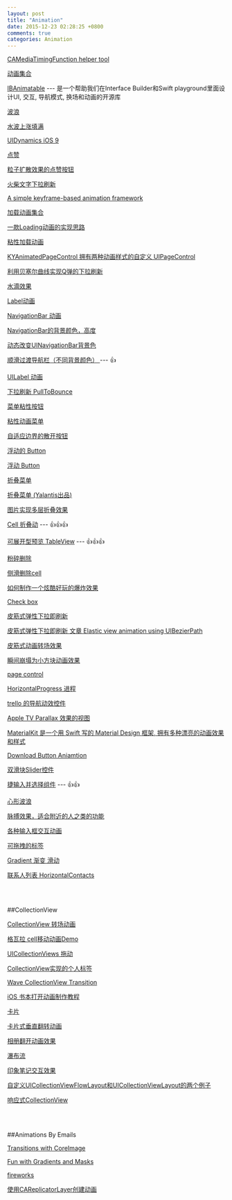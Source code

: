 ```yaml
---
layout: post
title: "Animation"
date: 2015-12-23 02:28:25 +0800
comments: true
categories: Animation
---
```


[ CAMediaTimingFunction helper tool ](https://github.com/keefo/CATweaker)

[ 动画集合 ](https://github.com/cjwirth/awesome-ios-ui)

[IBAnimatable](https://github.com/JakeLin/IBAnimatable/blob/master/Documentation/README.zh.md) --- 是一个帮助我们在Interface Builder和Swift playground里面设计UI, 交互, 导航模式, 换场和动画的开源库

[ 波浪 ](https://github.com/antiguab/BAFluidView)

[ 水波上涨填满 ](https://github.com/poolqf/FillableLoaders)

[ UIDynamics iOS 9 ](https://github.com/FancyPixel/BallSwift)

[ 点赞 ](https://github.com/okmr-d/DOFavoriteButton)

[粒子扩散效果的点赞按钮](https://github.com/dgytdhy/DGThumbUpButton)

[火柴文字下拉刷新](https://github.com/Fnoz/FNMatchPull)

[ A simple keyframe-based animation framework ](https://github.com/IFTTT/RazzleDazzle)

[ 加载动画集合 ](https://github.com/ninjaprox/NVActivityIndicatorView)

[ 一款Loading动画的实现思路 ](http://www.cocoachina.com/ios/20151202/14532.html)

[ 粘性加载动画 ](https://github.com/yoavlt/LiquidLoader)

[KYAnimatedPageControl 拥有两种动画样式的自定义 UIPageControl](https://github.com/KittenYang/KYAnimatedPageControl)

[利用贝塞尔曲线实现Q弹的下拉刷新](http://pandara.xyz/2015/10/29/jelly_refresh/?hmsr=toutiao.io&utm_medium=toutiao.io&utm_source=toutiao.io)

[水滴效果](https://github.com/PandaraWen/WaterDropViewDemo)

[ Label动画 ](https://github.com/overboming/ZCAnimatedLabel)

[ NavigationBar 动画 ](https://github.com/gmertk/BusyNavigationBar)

[ NavigationBar的背景颜色，高度 ](https://github.com/ltebean/LTNavigationBar)

[ 动态改变UINavigationBar背景色 ](https://github.com/DanisFabric/RainbowNavigation/blob/master/README_CN.md)

[ 顺滑过渡导航栏（不同背景颜色） ](https://github.com/MoZhouqi/KMNavigationBarTransition) --- 👍

[ UILabel 动画 ](https://github.com/overboming/ZCAnimatedLabel)

[ 下拉刷新 PullToBounce ](https://github.com/entotsu/PullToBounce)

[ 菜单粘性按钮 ](https://github.com/yoavlt/LiquidFloatingActionButton)

[粘性动画菜单](https://github.com/yannickl/FlowingMenu)

[自适应边界的散开按钮](https://github.com/liuzhiyi1992/SpreadButton)

[浮动的 Button](https://github.com/noppefoxwolf/FlowBarButtonItem?utm_campaign=This%2BWeek%2Bin%2BSwift&utm_medium=web&utm_source=This_Week_in_Swift_71)

[浮动 Button](https://github.com/tinymind/LSFloatingActionMenu)

[折叠菜单](https://github.com/Yalantis/Context-Menu.iOS)

[折叠菜单 (Yalantis出品)](https://github.com/Yalantis/Persei)

[图片实现多层折叠效果](http://www.cocoachina.com/ios/20160104/14858.html)

[Cell 折叠动](https://github.com/Ramotion/folding-cell) --- 👍👍👍

[可展开型预览 TableView](https://github.com/liuzhiyi1992/ZYThumbnailTableView) --- 👍👍👍

[ 粉碎删除 ](https://github.com/MartinRGB/MTMaterialDelete)

[ 侧滑删除cell ](https://github.com/SergioChan/SCTableViewCell)

[ 如何制作一个炫酷好玩的爆炸效果 ](http://xxycode.com/ru-he-zhi-zuo-ge-xuan-ku-hao-wan-de-bao-zha-xiao-guo-2/)

[ Check box ](https://github.com/Boris-Em/BEMCheckBox)

[ 皮筋式弹性下拉即刷新 ](https://github.com/gontovnik/DGElasticPullToRefresh)

[皮筋式弹性下拉即刷新 文章 Elastic view animation using UIBezierPath ](http://iostuts.io/2015/10/17/elastic-bounce-using-uibezierpath-and-pan-gesture/)

[皮筋式动画转场效果](https://github.com/lkzhao/ElasticTransition)

[ 瞬间崩塌为小方块动画效果 ](https://github.com/Yalantis/StarWars.iOS)

[ page control ](https://github.com/TBXark/TKRubberIndicator)

[ HorizontalProgress 进程 ](https://github.com/AliThink/HorizontalProgress)

[ trello 的导航动效控件 ](https://github.com/SergioChan/SCTrelloNavigation)

[ Apple TV Parallax 效果的视图 ](https://github.com/DroidsOnRoids/MPParallaxView)

[ MaterialKit 是一个用 Swift 写的 Material Design 框架, 拥有多种漂亮的动画效果和样式 ](https://github.com/CosmicMind/MaterialKit)

[ Download Button Aniamtion ](https://github.com/Guidebook/gbkui-button-progress-view)

[双滑块Slider控件](https://github.com/Magic-Unique/DoubleThumbSlider)

[捷输入并选择组件](https://github.com/Ramotion/reel-search) --- 👍👍

[心形波浪](https://github.com/AfryMask/AFWaveView)

[脉搏效果，适合附近的人之类的功能](https://github.com/shu223/Pulsator)

[各种输入框交互动画](https://github.com/mukyasa/MMTextFieldEffects)

[可拖拽的标签](https://github.com/lovels/LBTagView)

[Gradient 渐变 滑动](https://github.com/hyperoslo/Hue#user-content-gradients-1)

[联系人列表 HorizontalContacts](https://github.com/manuelescrig/MEVHorizontalContacts)


<br />
<br />

##CollectionView

[ CollectionView 转场动画 ](https://github.com/CezaryKopacz/CKWaveCollectionViewTransition)

[ 格瓦拉 cell移动动画Demo ](https://github.com/nathanwhy/HYAwesomeTransition)

[ UICollectionViews 拖动 ](https://github.com/nshintio/uicollectionview-reordering)

[ CollectionView实现的个人标签 ](https://github.com/alienjun/MyTags)

[ Wave CollectionView Transition ](https://github.com/CezaryKopacz/CKWaveCollectionViewTransition)

[ iOS 书本打开动画制作教程 ](http://t.cn/Rybxgpy?u=1783821582&amp;amp;amp;amp;amp;amp;m=3885611247173418&amp;amp;amp;amp;amp;amp;cu=1783821582)

[ 卡片 ](https://github.com/zhxnlai/ZLSwipeableViewSwift)

[ 卡片式垂直翻转动画 ](https://github.com/seedante/CardAnimation)

[ 相册翻开动画效果 ](https://github.com/seedante/SDECollectionViewAlbumTransition)

[ 瀑布流 ](https://github.com/demonnico/PinterestSwift)

[ 印象笔记交互效果 ](http://allsome.love/yin-xiang-bi-ji-jiao-hu-xiao-guo-de-shi-xian/?u=1783821582&amp;m=3905429706568663&amp;cu=1783821582&amp;ru=2029464644&amp;rm=3905408588445881)

[自定义UICollectionViewFlowLayout和UICollectionViewLayout的两个例子](https://github.com/SmallLang/UICollectionViewLayoutDemo)

[响应式CollectionView](https://medium.com/@victor_wang/build-your-cells-in-a-way-of-lego-fbf6a1133bb1#.eh7fkk93s)

<br />
<br />


##Animations By Emails

[Transitions with CoreImage](http://www.ios-animations-by-emails.com/posts/2015-may#tutorial)

[Fun with Gradients and Masks](http://ios-animations-by-emails.com/posts/2015-july)

[fireworks](http://ios-animations-by-emails.com/posts/2015-november)

[使用CAReplicatorLayer创建动画](http://www.jianshu.com/p/76c588893b19?utm_campaign=hugo&utm_medium=reader_share&utm_content=note&utm_source=weibo)


<br />
<br />
